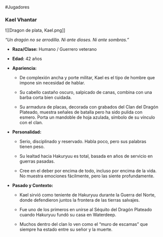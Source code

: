 #Jugadores
### **Kael Vhantar**

![[Dragon de plata, Kael.png]]

_“Un dragón no se arrodilla. Ni ante dioses. Ni ante sombras.”_

- **Raza/Clase:** Humano / Guerrero veterano
    
- **Edad:** 42 años
    
- **Apariencia:**
    
    - De complexión ancha y porte militar, Kael es el tipo de hombre que impone sin necesidad de hablar.
        
    - Su cabello castaño oscuro, salpicado de canas, combina con una barba corta bien cuidada.
        
    - Su armadura de placas, decorada con grabados del Clan del Dragón Plateado, muestra señales de batalla pero ha sido pulida con esmero. Porta un mandoble de hoja azulada, símbolo de su vínculo con el clan.
        
- **Personalidad:**
    
    - Serio, disciplinado y reservado. Habla poco, pero sus palabras tienen peso.
        
    - Su lealtad hacia Hakuryuu es total, basada en años de servicio en guerras pasadas.
        
    - Cree en el deber por encima de todo, incluso por encima de la vida. No muestra emociones fácilmente, pero las siente profundamente.
        
- **Pasado y Contexto:**
    
    - Kael sirvió como teniente de Hakuryuu durante la Guerra del Norte, donde defendieron juntos la frontera de las tierras salvajes.
        
    - Fue uno de los primeros en unirse al Séquito del Dragón Plateado cuando Hakuryuu fundó su casa en Waterdeep.
        
    - Muchos dentro del clan lo ven como el “muro de escamas” que siempre ha estado entre su señor y la muerte.
